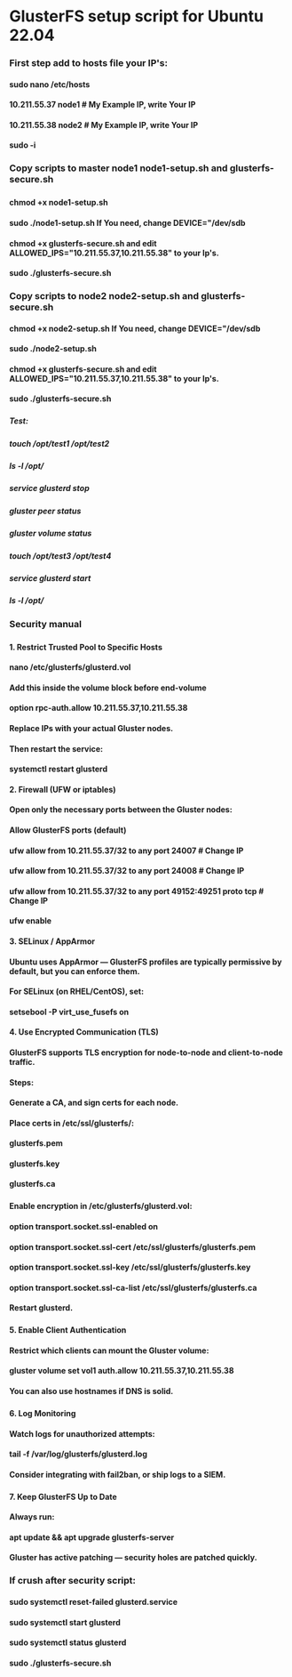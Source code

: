 # GlusterFS setup script for Ubuntu 22.04
###
### First step add to hosts file your IP's:
#### sudo nano /etc/hosts
#### 10.211.55.37 node1 # My Example IP, write Your IP
#### 10.211.55.38 node2 # My Example IP, write Your IP
#### sudo -i
###
### Copy scripts to master node1 node1-setup.sh and glusterfs-secure.sh
###
#### chmod +x node1-setup.sh
#### sudo ./node1-setup.sh If You need, change DEVICE="/dev/sdb
#### chmod +x glusterfs-secure.sh and edit ALLOWED_IPS="10.211.55.37,10.211.55.38" to your Ip's.
#### sudo ./glusterfs-secure.sh
###
### Copy scripts to node2 node2-setup.sh and glusterfs-secure.sh
#### chmod +x node2-setup.sh If You need, change DEVICE="/dev/sdb
#### sudo ./node2-setup.sh
#### chmod +x glusterfs-secure.sh and edit ALLOWED_IPS="10.211.55.37,10.211.55.38" to your Ip's.
#### sudo ./glusterfs-secure.sh
###
###
##### Test:
##### touch /opt/test1 /opt/test2
##### ls -l /opt/
##### service glusterd stop
##### gluster peer status
##### gluster volume status
##### touch /opt/test3 /opt/test4
##### service glusterd start
##### ls -l /opt/
###
### Security manual
###
#### 1. Restrict Trusted Pool to Specific Hosts
#### nano /etc/glusterfs/glusterd.vol
#### Add this inside the volume block before end-volume
#### option rpc-auth.allow 10.211.55.37,10.211.55.38
#### Replace IPs with your actual Gluster nodes.
#### Then restart the service:
#### systemctl restart glusterd

#### 2. Firewall (UFW or iptables)
#### Open only the necessary ports between the Gluster nodes:
#### Allow GlusterFS ports (default)
#### ufw allow from 10.211.55.37/32 to any port 24007 # Change IP
#### ufw allow from 10.211.55.37/32 to any port 24008 # Change IP
#### ufw allow from 10.211.55.37/32 to any port 49152:49251 proto tcp # Change IP
#### ufw enable

#### 3. SELinux / AppArmor
#### Ubuntu uses AppArmor — GlusterFS profiles are typically permissive by default, but you can enforce them.
#### For SELinux (on RHEL/CentOS), set:
#### setsebool -P virt_use_fusefs on

#### 4. Use Encrypted Communication (TLS)
#### GlusterFS supports TLS encryption for node-to-node and client-to-node traffic.
#### Steps:
#### Generate a CA, and sign certs for each node.
#### Place certs in /etc/ssl/glusterfs/:
#### glusterfs.pem
#### glusterfs.key
#### glusterfs.ca
###
#### Enable encryption in /etc/glusterfs/glusterd.vol:
#### option transport.socket.ssl-enabled on
#### option transport.socket.ssl-cert /etc/ssl/glusterfs/glusterfs.pem
#### option transport.socket.ssl-key /etc/ssl/glusterfs/glusterfs.key
#### option transport.socket.ssl-ca-list /etc/ssl/glusterfs/glusterfs.ca
#### Restart glusterd.
###
#### 5. Enable Client Authentication
#### Restrict which clients can mount the Gluster volume:
#### gluster volume set vol1 auth.allow 10.211.55.37,10.211.55.38
#### You can also use hostnames if DNS is solid.
###
#### 6. Log Monitoring
#### Watch logs for unauthorized attempts:
#### tail -f /var/log/glusterfs/glusterd.log
#### Consider integrating with fail2ban, or ship logs to a SIEM.
###
#### 7. Keep GlusterFS Up to Date
#### Always run:
#### apt update && apt upgrade glusterfs-server
#### Gluster has active patching — security holes are patched quickly.

### If crush after security script:
#### sudo systemctl reset-failed glusterd.service
#### sudo systemctl start glusterd
#### sudo systemctl status glusterd
#### sudo ./glusterfs-secure.sh